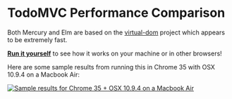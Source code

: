 # TodoMVC Performance Comparison

Both Mercury and Elm are based on the [virtual-dom][] project which appears to
be extremely fast.

[virtual-dom]: https://github.com/Matt-Esch/virtual-dom

[**Run it yourself**][runner] to see how it works on your machine or in other
browsers!

Here are some sample results from running this in Chrome 35 with OSX 10.9.4 on
a Macbook Air:

[![Sample results for Chrome 35 + OSX 10.9.4 on a Macbook Air](sampleResults.png)][runner]

[runner]: http://dsuket.github.io/todomvc-perf-comparison/
